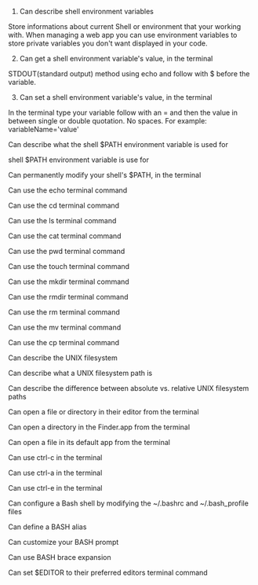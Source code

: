 1. Can describe shell environment variables

Store informations about current Shell or environment that your working with. When managing a web app you can use environment variables to store private variables you don't want displayed in your code.

2. Can get a shell environment variable's value, in the terminal

STDOUT(standard output) method using echo and follow with $ before the variable.

3. Can set a shell environment variable's value, in the terminal

In the terminal type your variable follow with an = and then the value in between single or double quotation. No spaces.
For example: variableName='value'

Can describe what the shell $PATH environment variable is used for

shell $PATH environment variable is use for

Can permanently modify your shell's $PATH, in the terminal



Can use the echo terminal command



Can use the cd terminal command



Can use the ls terminal command



Can use the cat terminal command



Can use the pwd terminal command



Can use the touch terminal command



Can use the mkdir terminal command



Can use the rmdir terminal command



Can use the rm terminal command



Can use the mv terminal command



Can use the cp terminal command



Can describe the UNIX filesystem



Can describe what a UNIX filesystem path is



Can describe the difference between absolute vs. relative UNIX filesystem paths



Can open a file or directory in their editor from the terminal



Can open a directory in the Finder.app from the terminal



Can open a file in its default app from the terminal



Can use ctrl-c in the terminal



Can use ctrl-a in the terminal



Can use ctrl-e in the terminal



Can configure a Bash shell by modifying the ~/.bashrc and ~/.bash_profile files



Can define a BASH alias



Can customize your BASH prompt



Can use BASH brace expansion



Can set $EDITOR to their preferred editors terminal command
